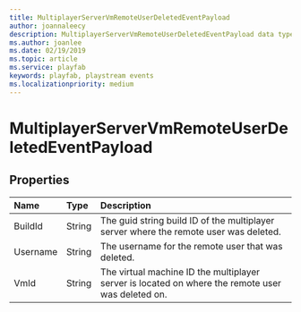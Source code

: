 ```yaml
---
title: MultiplayerServerVmRemoteUserDeletedEventPayload
author: joannaleecy
description: MultiplayerServerVmRemoteUserDeletedEventPayload data type.
ms.author: joanlee
ms.date: 02/19/2019
ms.topic: article
ms.service: playfab
keywords: playfab, playstream events
ms.localizationpriority: medium
---
```


# MultiplayerServerVmRemoteUserDeletedEventPayload

## Properties

|Name|Type|Description|
| :--------------------|:-------------------|:----------------------|
|BuildId|String|The guid string build ID of the multiplayer server where the remote user was deleted.|
|Username|String|The username for the remote user that was deleted.|
|VmId|String|The virtual machine ID the multiplayer server is located on where the remote user was deleted on.|
